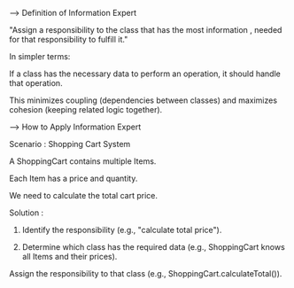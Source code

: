 --> Definition of Information Expert

"Assign a responsibility to the class that has the most information , needed 
 for that responsibility to fulfill it."

In simpler terms:

If a class has the necessary data to perform an operation, it should handle that operation.

This minimizes coupling (dependencies between classes) and maximizes cohesion (keeping related logic together).

--> How to Apply Information Expert

Scenario : Shopping Cart System

A ShoppingCart contains multiple Items.

Each Item has a price and quantity.

We need to calculate the total cart price.

Solution :

1. Identify the responsibility (e.g., "calculate total price").

2. Determine which class has the required data (e.g., ShoppingCart knows all Items and their prices).

Assign the responsibility to that class (e.g., ShoppingCart.calculateTotal()).
